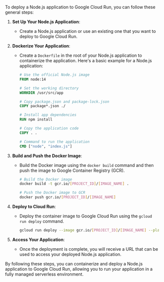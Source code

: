 To deploy a Node.js application to Google Cloud Run, you can follow these general steps:

1. **Set Up Your Node.js Application**:
   - Create a Node.js application or use an existing one that you want to deploy to Google Cloud Run.

2. **Dockerize Your Application**:
   - Create a `Dockerfile` in the root of your Node.js application to containerize the application. Here's a basic example for a Node.js application:
     ```Dockerfile
     # Use the official Node.js image
     FROM node:14

     # Set the working directory
     WORKDIR /usr/src/app

     # Copy package.json and package-lock.json
     COPY package*.json ./

     # Install app dependencies
     RUN npm install

     # Copy the application code
     COPY . .

     # Command to run the application
     CMD ["node", "index.js"]
     ```

3. **Build and Push the Docker Image**:
   - Build the Docker image using the `docker build` command and then push the image to Google Container Registry (GCR).
     ```bash
     # Build the Docker image
     docker build -t gcr.io/[PROJECT_ID]/[IMAGE_NAME] .

     # Push the Docker image to GCR
     docker push gcr.io/[PROJECT_ID]/[IMAGE_NAME]
     ```

4. **Deploy to Cloud Run**:
   - Deploy the container image to Google Cloud Run using the `gcloud run deploy` command.
     ```bash
     gcloud run deploy --image gcr.io/[PROJECT_ID]/[IMAGE_NAME] --platform managed
     ```

5. **Access Your Application**:
   - Once the deployment is complete, you will receive a URL that can be used to access your deployed Node.js application.

By following these steps, you can containerize and deploy a Node.js application to Google Cloud Run, allowing you to run your application in a fully managed serverless environment.